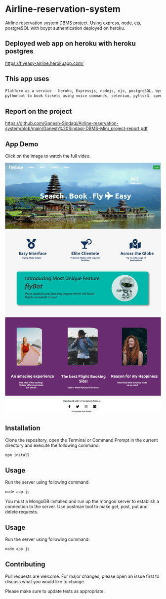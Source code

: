 # Airline-reservation-system
Airline reservation system DBMS project. Using express, node, ejs, postgreSQL with bcypt authentication deployed on heroku.

## Deployed web app on heroku with heroku postgres
https://flyeasy-airline.herokuapp.com/

## This app uses
```bash
Platform as a service - heroku, Expressjs, nodejs, ejs, postgreSQL, bycrypt encryption, authentication, 
pythonbot to book tickets using voice commands, selenium, pyttsx3, speech_recognition
```

## Report on the project
https://github.com/Ganesh-Sindagi/Airline-reservation-system/blob/main/Ganesh%20Sindagi-DBMS-Mini_project-report.pdf

## App Demo
Click on the image to watch the full video.

[![Watch the video](https://github.com/Ganesh-Sindagi/Airline-reservation-system/blob/main/APP%20DEMO/screencapture-localhost-5000-2020-12-31-09_19_16.png)](https://github.com/Ganesh-Sindagi/Airline-reservation-system/blob/main/APP%20DEMO/flybot-video.mp4)

## Installation

Clone the repository, open the Terminal or Command Prompt in the current directory and execute the following command.

```bash
npm install
```
## Usage

Run the server using following command.

```bash
node app.js
```

You must a MongoDB installed and run up the mongod server to establish a connection to the server.
Use postman tool to make get, post, put and delete requests.

## Usage

Run the server using following command.

```bash
node app.js
```

## Contributing
Pull requests are welcome. For major changes, please open an issue first to discuss what you would like to change.

Please make sure to update tests as appropriate.
